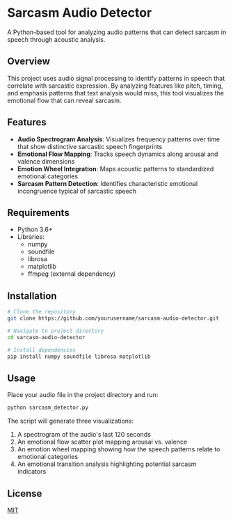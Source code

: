 # Sarcasm Audio Detector

A Python-based tool for analyzing audio patterns that can detect sarcasm in speech through acoustic analysis.

## Overview

This project uses audio signal processing to identify patterns in speech that correlate with sarcastic expression. By analyzing features like pitch, timing, and emphasis patterns that text analysis would miss, this tool visualizes the emotional flow that can reveal sarcasm.

## Features

- **Audio Spectrogram Analysis**: Visualizes frequency patterns over time that show distinctive sarcastic speech fingerprints
- **Emotional Flow Mapping**: Tracks speech dynamics along arousal and valence dimensions
- **Emotion Wheel Integration**: Maps acoustic patterns to standardized emotional categories
- **Sarcasm Pattern Detection**: Identifies characteristic emotional incongruence typical of sarcastic speech

## Requirements

- Python 3.6+
- Libraries:
  - numpy
  - soundfile
  - librosa
  - matplotlib
  - ffmpeg (external dependency)

## Installation

```bash
# Clone the repository
git clone https://github.com/yourusername/sarcasm-audio-detector.git

# Navigate to project directory
cd sarcasm-audio-detector

# Install dependencies
pip install numpy soundfile librosa matplotlib
```

## Usage

Place your audio file in the project directory and run:

```python
python sarcasm_detector.py
```

The script will generate three visualizations:
1. A spectrogram of the audio's last 120 seconds
2. An emotional flow scatter plot mapping arousal vs. valence
3. An emotion wheel mapping showing how the speech patterns relate to emotional categories
4. An emotional transition analysis highlighting potential sarcasm indicators

## License

[MIT](LICENSE)